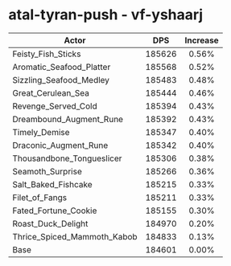 # atal-tyran-push - vf-yshaarj
| Actor | DPS | Increase |
|---|:---:|:---:|
|Feisty_Fish_Sticks|185626|0.56%|
|Aromatic_Seafood_Platter|185568|0.52%|
|Sizzling_Seafood_Medley|185483|0.48%|
|Great_Cerulean_Sea|185444|0.46%|
|Revenge_Served_Cold|185394|0.43%|
|Dreambound_Augment_Rune|185392|0.43%|
|Timely_Demise|185347|0.40%|
|Draconic_Augment_Rune|185342|0.40%|
|Thousandbone_Tongueslicer|185306|0.38%|
|Seamoth_Surprise|185266|0.36%|
|Salt_Baked_Fishcake|185215|0.33%|
|Filet_of_Fangs|185211|0.33%|
|Fated_Fortune_Cookie|185155|0.30%|
|Roast_Duck_Delight|184970|0.20%|
|Thrice_Spiced_Mammoth_Kabob|184833|0.13%|
|Base|184601|0.00%|
